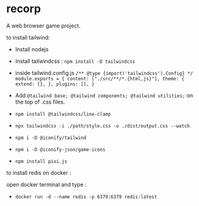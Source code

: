 # recorp
A web browser game project.

to install tailwind:

- Install nodejs
- Install tailwindcss : ``npm install -D tailwindcss``
- inside tailwind.config.js ```/** @type {import('tailwindcss').Config} */
module.exports = {
  content: ["./src/**/*.{html,js}"],
  theme: {
    extend: {},
  },
  plugins: [],
}```

- Add ```@tailwind base;
@tailwind components;
@tailwind utilities;``` on the top of .css files.
- ```npm install @tailwindcss/line-clamp```
- ```npx tailwindcss -i ./path/style.css -o ./dist/output.css --watch```
- ```npm i -D @iconify/tailwind```
- ```npm i -D @iconify-json/game-icons```
- ```npm install pixi.js ```

to install redis on docker : 

open docker terminal and type : 
- ```docker run -d --name redis -p 6379:6379 redis:latest```